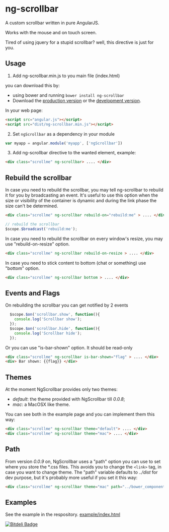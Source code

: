 # ng-scrollbar
A custom scrollbar written in pure AngularJS.

Works with the mouse and on touch screen.

Tired of using jquery for a stupid scrollbar? well, this directive is just for you. 


## Usage

1. Add ng-scrollbar.min.js to you main file (index.html)

  you can download this by:
  * using bower and running `bower install ng-scrollbar`
  * Download the [production version][min] or the [development version][max].

  [min]: https://raw.github.com/asafdav/ng-scrollbar/master/dist/angular-ng-scrollbar.min.js
  [max]: https://raw.github.com/asafdav/ng-scrollbar/master/dist/angular-ng-scrollbar.js

  In your web page:

  ```html
  <script src="angular.js"></script>
  <script src="dist/ng-scrollbar.min.js"></script>
  ```

2. Set `ngScrollbar` as a dependency in your module
  ```javascript
  var myapp = angular.module('myapp', ['ngScrollbar'])
  ```

3. Add ng-scrollbar directive to the wanted element, example:
  ```html
  <div class="scrollme" ng-scrollbar> .... </div>
  ```

## Rebuild the scrollbar 
In case you need to rebuild the scrollbar, you may tell ng-scrollbar to rebuild it for you by broadcasting an event. 
It's useful to use this option when the size or visibility of the container is dynamic and during the link phase the size can't be determined. 
  ```html
  <div class="scrollme" ng-scrollbar rebuild-on="rebuild:me" > .... </div>
  ```

  ```javascript
  // rebuild the scrollbar
  $scope.$broadcast('rebuild:me');
  ```

In case you need to rebuild the scrollbar on every window's resize, you may use "rebuild-on-resize" option. 
  ```html
  <div class="scrollme" ng-scrollbar rebuild-on-resize > .... </div>
  ```

In case you need to stick content to bottom (chat or something) use "bottom" option.
  ```html
  <div class="scrollme" ng-scrollbar bottom > .... </div>
  ```

## Events and Flags
On rebuilding the scrollbar you can get notified by 2 events
  ```javascript
    $scope.$on('scrollbar.show', function(){
      console.log('Scrollbar show');
    });
    $scope.$on('scrollbar.hide', function(){
      console.log('Scrollbar hide');
    });
  ```

Or you can use "is-bar-shown" option. It should be read-only
  ```html
  <div class="scrollme" ng-scrollbar is-bar-shown="flag" > .... </div>
  <div> Bar shown: {{flag}} </div>
  ```

## Themes
At the moment NgScrollbar provides only two themes: 
  * *default*: the theme provided with NgScrollbar till _0.0.8_;
  * *mac*: a MacOSX like theme.

You can see both in the example page and you can implement them this way:
  ```html
  <div class="scrollme" ng-scrollbar theme="default"> .... </div>
  <div class="scrollme" ng-scrollbar theme="mac"> .... </div>
  ```

## Path
From version *0.0.9* on, NgScrollbar uses a "path" option you can use to set where you store the *.css files.
This avoids you to change the ```<link>``` tag, in case you want to change theme. The "path" variable defaults to _../dist_ for dev purpose, but it's probably more useful if you set it this way:
  ```html
  <div class="scrollme" ng-scrollbar theme="mac" path="../bower_components/ng-scrollbar/dist"> .... </div>
  ```

## Examples
See the example in the respository.
[example/index.html](https://htmlpreview.github.io/?https://github.com/asafdav/ng-scrollbar/blob/master/example/index.html)


[![Bitdeli Badge](https://d2weczhvl823v0.cloudfront.net/asafdav/ng-scrollbar/trend.png)](https://bitdeli.com/free "Bitdeli Badge")

